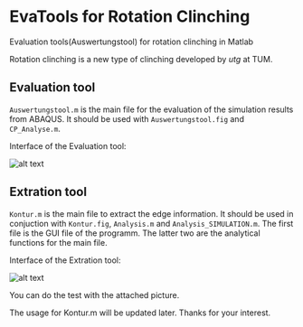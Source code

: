 # EvaTools for Rotation Clinching
Evaluation tools(Auswertungstool) for rotation clinching in Matlab

Rotation clinching is a new type of clinching developed by *utg* at TUM.

## Evaluation tool
```Auswertungstool.m``` is the main file for the evaluation of the simulation results from ABAQUS.
It should be used with ```Auswertungstool.fig``` and ```CP_Analyse.m```.

Interface of the Evaluation tool:

![alt text](https://github.com/hangwudy/EvaTool_RC/blob/master/Interface/Auswertungstool_GUI.PNG "Interface")

## Extration tool
```Kontur.m``` is the main file to extract the edge information. It should be used in conjuction with ```Kontur.fig```, ```Analysis.m``` and ```Analysis_SIMULATION.m```. The first file is the GUI file of the programm. The latter two are the analytical functions for the main file.


Interface of the Extration tool:

![alt text](https://github.com/hangwudy/EvaTool_RC/blob/master/Interface/Kontur_GUI.PNG "Interface")

You can do the test with the attached picture.

The usage for Kontur.m will be updated later. Thanks for your interest.
